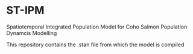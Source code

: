 # ST-IPM
Spatiotemporal Integrated Population Model for Coho Salmon Population Dynamcis Modelling

This repository contains the .stan file from which the model is compiled

